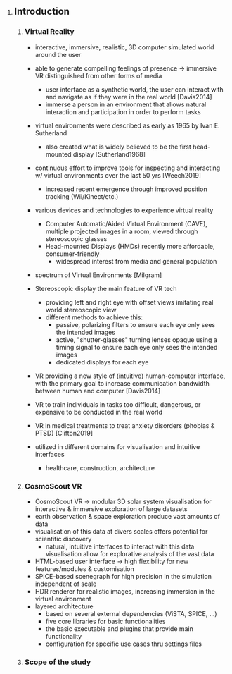 1. ## Introduction ##
    1. ### Virtual Reality ###
        - interactive, immersive, realistic, 3D computer simulated world around the user
        - able to generate compelling feelings of presence -> immersive VR distinguished from other forms of media
            - user interface as a synthetic world, the user can interact with and navigate as if they were in the 
              real world [Davis2014]
            - immerse a person in an environment that allows natural interaction and participation in order to 
              perform tasks
        - virtual environments were described as early as 1965 by Ivan E. Sutherland
            - also created what is widely believed to be the first head-mounted display [Sutherland1968]
        - continuous effort to improve tools for inspecting and interacting w/ virtual environments over the last 50 
          yrs [Weech2019]
            - increased recent emergence through improved position tracking (Wii/Kinect/etc.)
        - various devices and technologies to experience virtual reality
            - Computer Automatic/Aided Virtual Environment (CAVE), multiple projected images in a room, viewed through 
              stereoscopic glasses
            - Head-mounted Displays (HMDs) recently more affordable, consumer-friendly
                - widespread interest from media and general population
        - spectrum of Virtual Environments [Milgram]
        
        - Stereoscopic display the main feature of VR tech
            - providing left and right eye with offset views imitating real world stereoscopic view
            - different methods to achieve this:
                - passive, polarizing filters to ensure each eye only sees the intended images
                - active, "shutter-glasses" turning lenses opaque using a timing signal to ensure each eye only sees 
                  the intended images
                - dedicated displays for each eye
        - VR providing a new style of (intuitive) human-computer interface, with the primary goal to increase 
          communication bandwidth between human and computer [Davis2014]
        - VR to train individuals in tasks too difficult, dangerous, or expensive to be conducted in the real world
        - VR in medical treatments to treat anxiety disorders (phobias & PTSD) [Clifton2019]
        - utilized in different domains for visualisation and intuitive interfaces
            - healthcare, construction, architecture

    2. ### CosmoScout VR ###
        - CosmoScout VR -> modular 3D solar system visualisation for interactive & immersive exploration of large 
          datasets
        - earth observation & space exploration produce vast amounts of data
        - visualisation of this data at divers scales offers potential for scientific discovery
            - natural, intuitive interfaces to interact with this data visualisation allow for explorative analysis 
              of the vast data
        - HTML-based user interface -> high flexibility for new features/modules & customisation
        - SPICE-based scenegraph for high precision in the simulation independent of scale
        - HDR renderer for realistic images, increasing immersion in the virtual environment
        - layered architecture
            - based on several external dependencies (ViSTA, SPICE, ...)
            - five core libraries for basic functionalities
            - the basic executable and plugins that provide main functionality
            - configuration for specific use cases thru settings files
       
    3. ### Scope of the study ###
